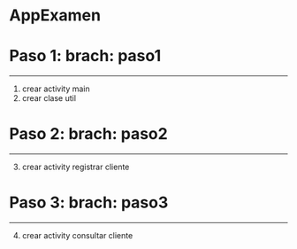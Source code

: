 # AppExamen

# Paso 1: brach: paso1
----------------------------------
1. crear activity main
2. crear clase util

# Paso 2: brach: paso2
----------------------------------
3. crear activity registrar cliente

# Paso 3: brach: paso3
----------------------------------
4. crear activity consultar cliente
